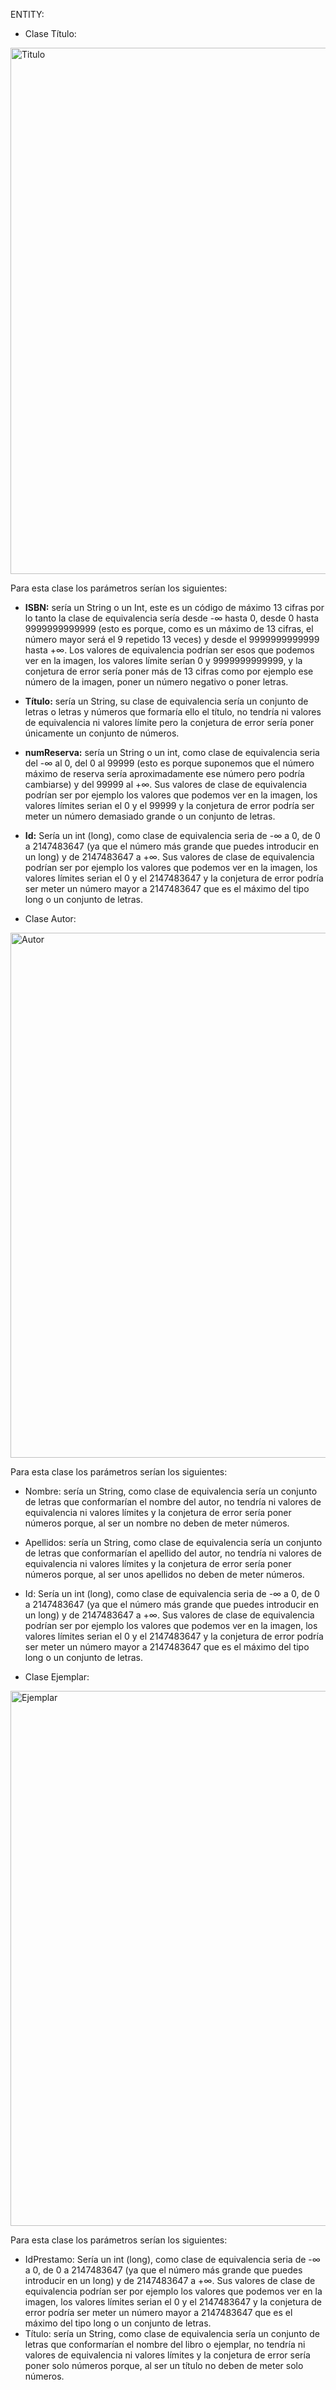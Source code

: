 ENTITY:
-	Clase Título:  
<img width="842" alt="Titulo" src="https://github.com/RaulJDlCRUZ/Lorem-Software/assets/114583652/5e65e116-cb7e-4053-b631-d3764a7895c3">  

Para esta clase los parámetros serían los siguientes:
-	**ISBN:** sería un String o un Int, este es un código de máximo 13 cifras por lo tanto la clase de equivalencia sería desde -∞ hasta 0, desde 0 hasta 9999999999999 (esto es porque, como es un máximo de 13 cifras, el número mayor será el 9 repetido 13 veces) y desde el 9999999999999 hasta +∞. Los valores de equivalencia podrían ser esos que podemos ver en la imagen, los valores límite serían 0 y 9999999999999, y la conjetura de error sería poner más de 13 cifras como por ejemplo ese número de la imagen, poner un número negativo o poner letras.
-	**Título:** sería un String, su clase de equivalencia sería un conjunto de letras o letras y números que formaría ello el título, no tendría ni valores de equivalencia ni valores límite pero la conjetura de error sería poner únicamente un conjunto de números.
-	**numReserva:** sería un String o un int, como clase de equivalencia seria del -∞ al 0, del 0 al 99999 (esto es porque suponemos que el número máximo de reserva sería aproximadamente ese número pero podría cambiarse) y del 99999 al +∞. Sus valores de clase de equivalencia podrían ser por ejemplo los valores que podemos ver en la imagen, los valores límites serian el 0 y el 99999 y la conjetura de error podría ser meter un número demasiado grande o un conjunto de letras.
-	**Id:** Sería un int (long), como clase de equivalencia seria de -∞ a 0, de 0 a 2147483647 (ya que el número más grande que puedes introducir en un long) y de 2147483647 a +∞. Sus valores de clase de equivalencia podrían ser por ejemplo los valores que podemos ver en la imagen, los valores límites serian el 0 y el 2147483647 y la conjetura de error podría ser meter un número mayor a 2147483647 que es el máximo del tipo long o un conjunto de letras.

-	Clase Autor:
<img width="840" alt="Autor" src="https://github.com/RaulJDlCRUZ/Lorem-Software/assets/114583652/7b5fa612-eb04-4634-9837-522d414a49cb">  

Para esta clase los parámetros serían los siguientes:
-	Nombre: sería un String, como clase de equivalencia sería un conjunto de letras que conformarían el nombre del autor, no tendría ni valores de equivalencia ni valores límites y la conjetura de error sería poner números porque, al ser un nombre no deben de meter números.
-	Apellidos: sería un String, como clase de equivalencia sería un conjunto de letras que conformarían el apellido del autor, no tendría ni valores de equivalencia ni valores límites y la conjetura de error sería poner números porque, al ser unos apellidos no deben de meter números.
-	Id: Sería un int (long), como clase de equivalencia seria de -∞ a 0, de 0 a 2147483647 (ya que el número más grande que puedes introducir en un long) y de 2147483647 a +∞. Sus valores de clase de equivalencia podrían ser por ejemplo los valores que podemos ver en la imagen, los valores límites serian el 0 y el 2147483647 y la conjetura de error podría ser meter un número mayor a 2147483647 que es el máximo del tipo long o un conjunto de letras.

-	Clase Ejemplar:
  <img width="856" alt="Ejemplar" src="https://github.com/RaulJDlCRUZ/Lorem-Software/assets/114583652/e4e47e42-0b69-4222-80f2-7480a7c218b5">


 
Para esta clase los parámetros serían los siguientes:
-	IdPrestamo: Sería un int (long), como clase de equivalencia seria de -∞ a 0, de 0 a 2147483647 (ya que el número más grande que puedes introducir en un long) y de 2147483647 a +∞. Sus valores de clase de equivalencia podrían ser por ejemplo los valores que podemos ver en la imagen, los valores límites serian el 0 y el 2147483647 y la conjetura de error podría ser meter un número mayor a 2147483647 que es el máximo del tipo long o un conjunto de letras.
-	Título: sería un String, como clase de equivalencia sería un conjunto de letras que conformarían el nombre del libro o ejemplar, no tendría ni valores de equivalencia ni valores límites y la conjetura de error sería poner solo números porque, al ser un título no deben de meter solo números.

